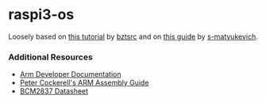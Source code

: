 # raspi3-os
Loosely based on [this tutorial](https://github.com/bztsrc/raspi3-tutorial) by [bztsrc](https://github.com/bztsrc)
and on [this guide](https://github.com/s-matyukevich/raspberry-pi-os) by [s-matyukevich](https://github.com/s-matyukevich).

### Additional Resources
- [Arm Developer Documentation](https://developer.arm.com/)
- [Peter Cockerell's ARM Assembly Guide](http://www.peter-cockerell.net/aalp/html/ch-3.html)
- [BCM2837 Datasheet](https://www.albany.edu/faculty/dsaha/teach/2018Fall_CEN553/others/BCM2837_datasheet.pdf)
